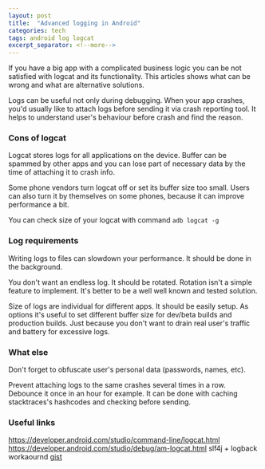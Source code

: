 ```yaml
---
layout: post
title:  "Advanced logging in Android"
categories: tech
tags: android log logcat
excerpt_separator: <!--more-->
---
```


If you have a big app with a complicated business logic you can be not satisfied with logcat and its functionality. This articles shows what can be wrong and what are alternative solutions.

<!--more-->

Logs can be useful not only during debugging. When your app crashes, you'd usually like to attach logs before sending it via crash reporting tool. It helps to understand user's behaviour before crash and find the reason.

### Cons of logcat

Logcat stores logs for all applications on the device. Buffer can be spammed by other apps and you can lose part of necessary data by the time of attaching it to crash info.

Some phone vendors turn logcat off or set its buffer size too small. Users can also turn it by themselves on some phones, because it can improve performance a bit.

You can check size of your logcat with command
`adb logcat -g`

### Log requirements

Writing logs to files can slowdown your performance. It should be done in the background.

You don't want an endless log. It should be rotated.
Rotation isn't a simple feature to implement. It's better to be a well well known and tested solution.

Size of logs are individual for different apps. It should be easily setup.
As options it's useful to set different buffer size for dev/beta builds and production builds. Just because you don't want to drain real user's traffic and battery for excessive logs.

### What else

Don't forget to obfuscate user's personal data (passwords, names, etc).

Prevent attaching logs to the same crashes several times in a row. Debounce it once in an hour for example.
It can be done with caching stacktraces's hashcodes and checking before sending.

### Useful links

https://developer.android.com/studio/command-line/logcat.html
https://developer.android.com/studio/debug/am-logcat.html
slf4j + logback workaournd [gist](https://gist.github.com/melnikovdv/306f4ef5892e41498d35252c89d7a6db)
